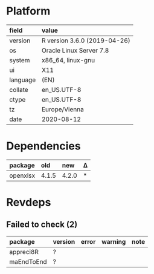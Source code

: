 # Platform

|field    |value                        |
|:--------|:----------------------------|
|version  |R version 3.6.0 (2019-04-26) |
|os       |Oracle Linux Server 7.8      |
|system   |x86_64, linux-gnu            |
|ui       |X11                          |
|language |(EN)                         |
|collate  |en_US.UTF-8                  |
|ctype    |en_US.UTF-8                  |
|tz       |Europe/Vienna                |
|date     |2020-08-12                   |

# Dependencies

|package  |old   |new   |Δ  |
|:--------|:-----|:-----|:--|
|openxlsx |4.1.5 |4.2.0 |*  |

# Revdeps

## Failed to check (2)

|package    |version |error |warning |note |
|:----------|:-------|:-----|:-------|:----|
|appreci8R  |?       |      |        |     |
|maEndToEnd |?       |      |        |     |

